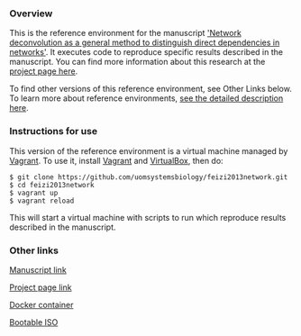 ### Overview

This is the reference environment for the manuscript ['Network deconvolution as a general method to distinguish direct dependencies in networks'](http://dx.doi.org/10.1038/nbt.2635).  It executes code to reproduce specific results described in the manuscript.   You can find more information about this research at the [project page here](http://compbio.mit.edu/nd/).  

To find other versions of this reference environment, see Other Links below.  To learn more about reference environments, [see the detailed description here](http://uomsystemsbiology.github.io/reference-environments/).  

### Instructions for use

This version of the reference environment is a virtual machine managed by [Vagrant](http://www.vagrantup.com).  To use it, install [Vagrant](http://www.vagrantup.com) and [VirtualBox](https://www.virtualbox.org/), then do:

```
$ git clone https://github.com/uomsystemsbiology/feizi2013network.git
$ cd feizi2013network
$ vagrant up
$ vagrant reload
```
This will start a virtual machine with scripts to run which reproduce results described in the manuscript.  

### Other links

[Manuscript link](http://dx.doi.org/10.1038/nbt.2635)

[Project page link](http://compbio.mit.edu/nd/)

[Docker container](https://hub.docker.com/r/uomsystemsbiology/feizi2013network/)

[Bootable ISO](http://dx.doi.org/10.5281/zenodo.29668)

